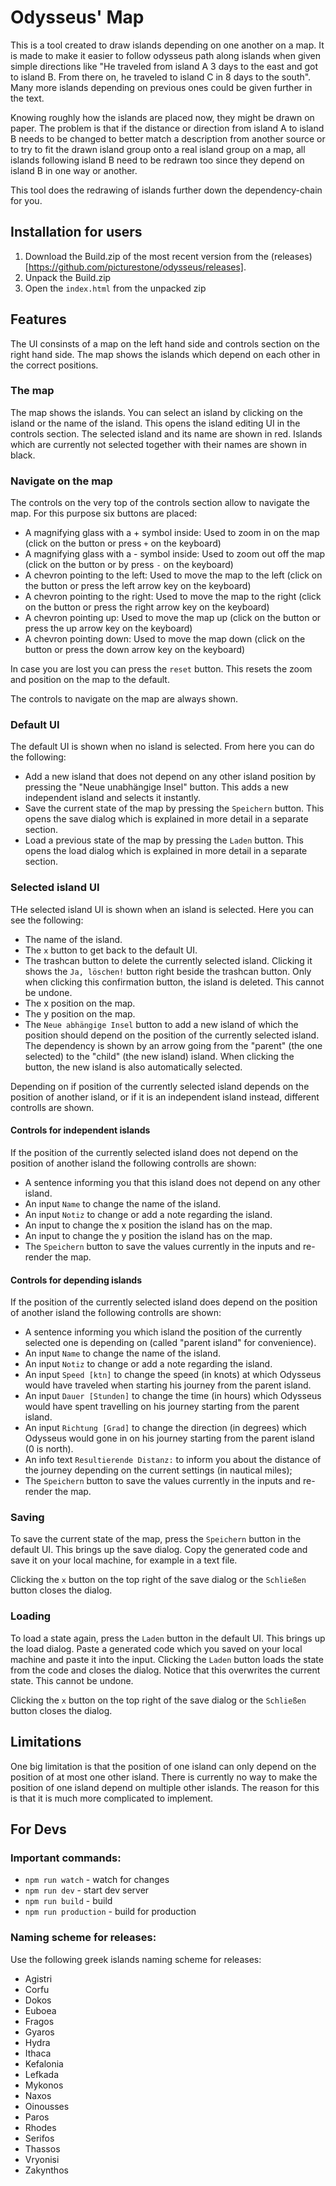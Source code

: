 # Odysseus' Map

This is a tool created to draw islands depending on one another on a map. It is made to make it easier to follow odysseus path along islands when given simple directions like "He traveled from island A 3 days to the east and got to island B. From there on, he traveled to island C in 8 days to the south". Many more islands depending on previous ones could be given further in the text.

Knowing roughly how the islands are placed now, they might be drawn on paper. The problem is that if the distance or direction from island A to island B needs to be changed to better match a description from another source or to try to fit the drawn island group onto a real island group on a map, all islands following island B need to be redrawn too since they depend on island B in one way or another.

This tool does the redrawing of islands further down the dependency-chain for you.

## Installation for users

1. Download the Build.zip of the most recent version from the (releases)[https://github.com/picturestone/odysseus/releases].
2. Unpack the Build.zip
3. Open the `index.html` from the unpacked zip

## Features

The UI consinsts of a map on the left hand side and controls section on the right hand side. The map shows the islands which depend on each other in the correct positions.

### The map

The map shows the islands. You can select an island by clicking on the island or the name of the island. This opens the island editing UI in the controls section. The selected island and its name are shown in red. Islands which are currently not selected together with their names are shown in black. 

### Navigate on the map

The controls on the very top of the controls section allow to navigate the map. For this purpose six buttons are placed:

* A magnifying glass with a + symbol inside: Used to zoom in on the map (click on the button or press `+` on the keyboard)
* A magnifying glass with a - symbol inside: Used to zoom out off the map (click on the button or by press `-` on the keyboard)
* A chevron pointing to the left: Used to move the map to the left (click on the button or press the left arrow key on the keyboard)
* A chevron pointing to the right: Used to move the map to the right (click on the button or press the right arrow key on the keyboard)
* A chevron pointing up: Used to move the map up (click on the button or press the up arrow key on the keyboard)
* A chevron pointing down: Used to move the map down (click on the button or press the down arrow key on the keyboard)

In case you are lost you can press the `reset` button. This resets the zoom and position on the map to the default.

The controls to navigate on the map are always shown.

### Default UI

The default UI is shown when no island is selected. From here you can do the following:

* Add a new  island that does not depend on any other island position by pressing the "Neue unabhängige Insel" button. This adds a new independent island and selects it instantly.
* Save the current state of the map by pressing the `Speichern` button. This opens the save dialog which is explained in more detail in a separate section.
* Load a previous state of the map by pressing the `Laden` button. This opens the load dialog which is explained in more detail in a separate section.

### Selected island UI

THe selected island UI is shown when an island is selected. Here you can see the following:

* The name of the island.
* The `x` button to get back to the default UI.
* The trashcan button to delete the currently selected island. Clicking it shows the `Ja, löschen!` button right beside the trashcan button. Only when clicking this confirmation button, the island is deleted. This cannot be undone.
* The x position on the map.
* The y position on the map.
* The `Neue abhängige Insel` button to add a new island of which the position should depend on the position of the currently selected island. The dependency is shown by an arrow going from the "parent" (the one selected) to the "child" (the new island) island. When clicking the button, the new island is also automatically selected.

Depending on if position of the currently selected island depends on the position of another island, or if it is an independent island instead, different controlls are shown.

#### Controls for independent islands

If the position of the currently selected island does not depend on the position of another island the following controlls are shown:

* A sentence informing you that this island does not depend on any other island.
* An input `Name` to change the name of the island.
* An input `Notiz` to change or add a note regarding the island.
* An input to change the x position the island has on the map.
* An input to change the y position the island has on the map.
* The `Speichern` button to save the values currently in the inputs and re-render the map.

#### Controls for depending islands

If the position of the currently selected island does depend on the position of another island the following controlls are shown:

* A sentence informing you which island the position of the currently selected one is depending on (called "parent island" for convenience). 
* An input `Name` to change the name of the island.
* An input `Notiz` to change or add a note regarding the island.
* An input `Speed [ktn]` to change the speed (in knots) at which Odysseus would have traveled when starting his journey from the parent island.
* An input `Dauer [Stunden]` to change the time (in hours) which Odysseus would have spent travelling on his journey starting from the parent island.
* An input `Richtung [Grad]` to change the direction (in degrees) which Odysseus would gone in on his journey starting from the parent island (0 is north).
* An info text `Resultierende Distanz:` to inform you about the distance of the journey depending on the current settings (in nautical miles);
* The `Speichern` button to save the values currently in the inputs and re-render the map.

### Saving

To save the current state of the map, press the `Speichern` button in the default UI. This brings up the save dialog. Copy the generated code and save it on your local machine, for example in a text file. 

Clicking the `x` button on the top right of the save dialog or the `Schließen` button closes the dialog.

### Loading

To load a state again, press the `Laden` button in the default UI. This brings up the load dialog. Paste a generated code which you saved on your local machine and paste it into the input. Clicking the `Laden` button loads the state from the code and closes the dialog. Notice that this overwrites the current state. This cannot be undone.

Clicking the `x` button on the top right of the save dialog or the `Schließen` button closes the dialog.

## Limitations

One big limitation is that the position of one island can only depend on the position of at most one other island. There is currently no way to make the position of one island depend on multiple other islands. The reason for this is that it is much more complicated to implement.

## For Devs

### Important commands:

* `npm run watch` - watch for changes
* `npm run dev` - start dev server
* `npm run build` - build
* `npm run production` - build for production

### Naming scheme for releases:

Use the following greek islands naming scheme for releases:

* Agistri
* Corfu
* Dokos
* Euboea
* Fragos
* Gyaros
* Hydra
* Ithaca
* Kefalonia
* Lefkada
* Mykonos
* Naxos
* Oinousses
* Paros
* Rhodes
* Serifos
* Thassos
* Vryonisi
* Zakynthos